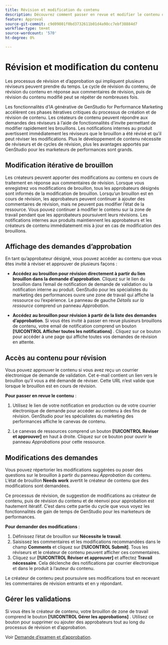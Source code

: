 ```yaml
---
title: Révision et modification du contenu
description: Découvrez comment passer en revue et modifier le contenu de manière itérative.
feature: Approval
source-git-commit: c9d09801f0bd3732611b01d4a98cc7ebf38884d7
workflow-type: tm+mt
source-wordcount: '570'
ht-degree: 0%

---
```



# Révision et modification du contenu

Les processus de révision et d’approbation qui impliquent plusieurs réviseurs peuvent prendre du temps. Le cycle de révision du contenu, de révision du contenu en réponse aux commentaires de révision, puis de révision du contenu modifié peut se répéter de nombreuses fois.

Les fonctionnalités d’IA générative de GenStudio for Performance Marketing accélèrent ces phases itératives critiques du processus de création et de révision de contenu. Les créateurs de contenu peuvent répondre aux demandes des réviseurs à l’aide de fonctionnalités d’invite permettant de modifier rapidement les brouillons. Les notifications internes au produit avertissent immédiatement les réviseurs que le brouillon a été révisé et qu’il peut réviser les modifications. Plus le développement de contenu nécessite de réviseurs et de cycles de révision, plus les avantages apportés par GenStudio pour les marketeurs de performances sont grands.

## Modification itérative de brouillon

Les créateurs peuvent apporter des modifications au contenu en cours de traitement en réponse aux commentaires de révision. Lorsque vous enregistrez vos modifications de brouillon, tous les approbateurs désignés sont informés de la modification de brouillon. Lorsqu’un brouillon est en cours de révision, les approbateurs peuvent continuer à ajouter des commentaires de révision, mais ne peuvent pas modifier l’état de la ressource. Vous pouvez continuer à modifier le contenu sur la zone de travail pendant que les approbateurs poursuivent leurs révisions. Les notifications internes aux produits maintiennent les approbateurs et les créateurs de contenu immédiatement mis à jour en cas de modification des brouillons.

## Affichage des demandes d’approbation

En tant qu’approbateur désigné, vous pouvez accéder au contenu que vous êtes invité à réviser et approuver de plusieurs façons :

* **Accédez au brouillon pour révision directement à partir du lien brouillon dans la demande d’approbation**. Cliquez sur le lien du brouillon dans l’email de notification de demande de validation ou la notification interne au produit. GenStudio pour les spécialistes du marketing des performances ouvre une zone de travail qui affiche la ressource ou l’expérience. Le panneau de gauche _Détails sur la ressource_ comprend un panneau _Approbation_.

* **Accédez au brouillon pour révision à partir de la liste des demandes d’approbation**. Si vous êtes invité à passer en revue plusieurs brouillons de contenu, votre email de notification comprend un bouton **[!UICONTROL Afficher toutes les notifications]** . Cliquez sur ce bouton pour accéder à une page qui affiche toutes vos demandes de révision en attente.

## Accès au contenu pour révision

Vous pouvez approuver le contenu si vous avez reçu un courrier électronique de demande de validation. Cet e-mail contient un lien vers le brouillon qu’il vous a été demandé de réviser. Cette URL n’est valide que lorsque le brouillon est en cours de révision.

**Pour passer en revue le contenu** :

1. Utilisez le lien de votre notification en production ou de votre courrier électronique de demande pour accéder au contenu à des fins de révision. GenStudio pour les spécialistes du marketing des performances affiche le canevas de contenu.

1. Le canevas de ressources comprend un bouton **[!UICONTROL Réviser et approuver]** en haut à droite. Cliquez sur ce bouton pour ouvrir le panneau _Approbations_ pour cette ressource.

## Modifications des demandes

Vous pouvez répertorier les modifications suggérées ou poser des questions sur le brouillon à partir du panneau _Approbation_ du contenu. L’état de brouillon **Needs work** avertit le créateur de contenu que des modifications sont demandées.

Ce processus de révision, de suggestion de modifications au créateur de contenu, puis de révision du contenu et de réenvoi pour approbation est hautement itératif. C’est dans cette partie du cycle que vous voyez les fonctionnalités de gain de temps de GenStudio pour les marketeurs de performances.

**Pour demander des modifications** :

1. Définissez l’état de brouillon sur **Nécessite le travail**.
1. Saisissez les commentaires et les modifications recommandées dans le champ **Comments** et cliquez sur **[!UICONTROL Submit]**. Tous les réviseurs et le créateur de contenu peuvent afficher ces commentaires.
1. Cliquez sur **[!UICONTROL Réviser et approuver]** et affectez **Travail nécessaire**. Cela déclenche des notifications par courrier électronique et dans le produit à l’auteur du contenu.

Le créateur de contenu peut poursuivre ses modifications tout en recevant les commentaires de révision entrants et en y répondant.

## Gérer les validations

Si vous êtes le créateur de contenu, votre brouillon de zone de travail comprend le bouton **[!UICONTROL Gérer les approbations]** . Utilisez ce bouton pour supprimer ou ajouter des approbateurs tout au long du processus de révision et d’approbation.

Voir [Demande d’examen et d’approbation](./request-review.md).
